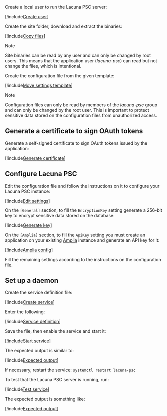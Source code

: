 ﻿Create a local user to run the Lacuna PSC server:

[!include[Create user](../../../../../../includes/psc/linux/create-user.md)]

Create the site folder, download and extract the binaries:

[!include[Copy files](../../../../../../includes/psc/linux/copy-files.md)]

> [!NOTE]
> Site binaries can be read by any user and can only be changed by root users. This means that the application user (*lacuna-psc*) can read but not change the files, which is intentional.

Create the configuration file from the given template:

[!include[Move settings template](../../../../../../includes/psc/linux/move-settings-template.md)]

> [!NOTE]
> Configuration files can only be read by members of the *lacuna-psc* group and can only be changed by the root user. This is important to protect sensitive data stored on the configuration files from unauthorized access.

## Generate a certificate to sign OAuth tokens

Generate a self-signed certificate to sign OAuth tokens issued by the application:

[!include[Generate certificate](../../../../../../includes/psc/linux/gen-cert.md)]

## Configure Lacuna PSC

Edit the configuration file and follow the instructions on it to configure your Lacuna PSC instance:

[!include[Edit settings](../../../../../../includes/psc/linux/edit-settings.md)]

On the `[General]` section, to fill the `EncryptionKey` setting generate a 256-bit key to encrypt sensitive data stored on the database:

[!include[Generate key](../../../../../../includes/linux/gen-key.md)]

On the `[Amplia]` section, to fill the `ApiKey` setting you must create an application on your existing [Amplia](../../../../amplia/index.md)
instance and generate an API key for it:

[!include[Amplia config](../../includes/amplia-config.md)]

Fill the remaining settings according to the instructions on the configuration file.

## Set up a daemon

Create the service definition file:

[!include[Create service](../../../../../../includes/psc/linux/create-service.md)]

Enter the following:

[!include[Service definition](../../../../../../includes/psc/linux/service-definition.md)]

Save the file, then enable the service and start it:

[!include[Start service](../../../../../../includes/psc/linux/start-service.md)]

The expected output is similar to:

[!include[Expected output](../../../../../../includes/psc/linux/start-service-output.md)]

If necessary, restart the service: `systemctl restart lacuna-psc`

To test that the Lacuna PSC server is running, run:

[!include[Test service](../../../../../../includes/psc/linux/test-service.md)]

The expected output is something like:

[!include[Expected output](../../../../../../includes/psc/linux/test-service-output.md)]
